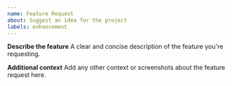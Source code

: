 ```yaml
---
name: Feature Request
about: Suggest an idea for the project
labels: enhancement
---
```


**Describe the feature**
A clear and concise description of the feature you're requesting.

**Additional context**
Add any other context or screenshots about the feature request here.
